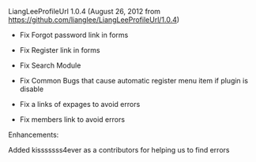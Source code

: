 LiangLeeProfileUrl 1.0.4
(August 26, 2012 from https://github.com/lianglee/LiangLeeProfileUrl/1.0.4)

* Fix Forgot password link in forms

* Fix Register link in forms

* Fix Search Module

* Fix Common Bugs that cause automatic register menu item if plugin is disable

* Fix a links of expages to avoid errors

* Fix members link to avoid errors

 Enhancements:

Added kisssssss4ever as a contributors for helping us to find errors
